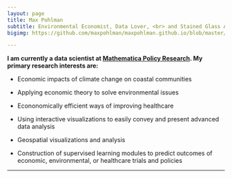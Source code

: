 ```yaml
---
layout: page
title: Max Pohlman
subtitle: Environmental Economist, Data Lover, <br> and Stained Glass Artist
bigimg: https://github.com/maxpohlman/maxpohlman.github.io/blob/master/img/stainedglass/waterlily.JPG?raw=true

---
```


**I am currently a data scientist at [Mathematica Policy Research](https://www.mathematica-mpr.com/).
 My primary research interests are:**

* Economic impacts of climate change on coastal communities

* Applying economic theory to solve environmental issues

* Econonomically efficient ways of improving healthcare

* Using interactive visualizations to easily convey and present advanced data analysis

* Geospatial visualizations and analysis

* Construction of supervised learning modules to predict outcomes of economic, environmental, or healthcare trials and policies

----
